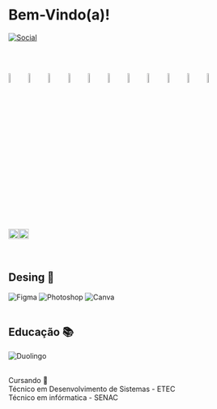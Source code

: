 # Bem-Vindo(a)! #
[![Social](https://img.shields.io/badge/LinkedIn-0077B5?style=for-the-badge&logo=linkedin&logoColor=white)](https://www.linkedin.com/in/jermeson-ferreira/)

<br><br>
<div>
    <img width="7%" src="https://cdn.jsdelivr.net/gh/devicons/devicon@latest/icons/java/java-original-wordmark.svg" />
    <img width="7%" src="https://cdn.jsdelivr.net/gh/devicons/devicon@latest/icons/spring/spring-original-wordmark.svg" />
    <img width="7%" src="https://cdn.jsdelivr.net/gh/devicons/devicon@latest/icons/android/android-plain-wordmark.svg" />
    <img width="7%" src="https://cdn.jsdelivr.net/gh/devicons/devicon@latest/icons/html5/html5-plain-wordmark.svg" />
    <img width="7%" src="https://cdn.jsdelivr.net/gh/devicons/devicon@latest/icons/css3/css3-original-wordmark.svg" />
    <img width="7%" src="https://cdn.jsdelivr.net/gh/devicons/devicon@latest/icons/javascript/javascript-original.svg" />
    <img width="7%" src="https://cdn.jsdelivr.net/gh/devicons/devicon@latest/icons/bootstrap/bootstrap-original.svg" />
    <img width="7%" src="https://cdn.jsdelivr.net/gh/devicons/devicon@latest/icons/python/python-original-wordmark.svg" />
    <img width="7%" src="https://cdn.jsdelivr.net/gh/devicons/devicon@latest/icons/mysql/mysql-original-wordmark.svg" />
    <img width="7%" src="https://cdn.jsdelivr.net/gh/devicons/devicon@latest/icons/linux/linux-original.svg" />
    <img width="7%" src="https://cdn.jsdelivr.net/gh/devicons/devicon@latest/icons/arduino/arduino-original-wordmark.svg" />
</div>
<br><br>
<div style="display:flex;">
<a href="https://github.com/anuraghazra/github-readme-stats">
  <img width="100%" src="https://github-readme-stats.vercel.app/api?username=jermesonf&theme=dracula" />
</a>

<a href="https://github.com/anuraghazra/convoychat">
  <img width="100%" src="https://github-readme-stats.vercel.app/api/top-langs?username=jermesonf&layout=compact&langs_count=8&card_width=320&theme=dracula" />
</a>
</div>
<br><br>
    <h2>Desing 🎨</h2>
    <img text-align="center" src="https://img.shields.io/badge/Figma-F24E1E?style=for-the-badge&logo=figma&logoColor=white" alt="Figma" />
    <img text-align="center" src="https://img.shields.io/badge/Adobe%20Photoshop-31A8FF?style=for-the-badge&logo=Adobe%20Photoshop&logoColor=black" alt="Photoshop" />
    <img text-align="center" src="https://img.shields.io/badge/Canva-%2300C4CC.svg?&style=for-the-badge&logo=Canva&logoColor=white" alt="Canva" />
    <br/><br/>
    <h2>Educação 📚</h2>
    <img text-align="center" src="https://img.shields.io/badge/Duolingo-58CC02?style=for-the-badge&logo=Duolingo&logoColor=white" alt="Duolingo" /><br/><br/>
    <p>Cursando 🎒<br/> 
    Técnico em Desenvolvimento de Sistemas - ETEC<br/>
    Técnico em infórmatica - SENAC</p>
</div>





